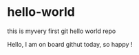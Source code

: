 # hello-world
this is myvery first git hello world repo

Hello, I am on board githut today, so happy !
